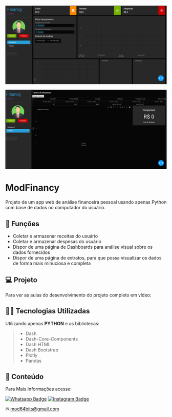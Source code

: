 ![graficos](assets/graficos.png)

![img](assets/dash.png)
# ModFinancy

Projeto de um app web de análise financeira pessoal usando apenas Python com base de dados no computador do usuário.

## 🔧 Funções

- Coletar e armazenar receitas do usuário
- Coletar e armazenar despesas do usuário
- Dispor de uma página de Dashboards para análise visual sobre os dados fornecidos
- Dispor de uma página de extratos, para que possa visualizar os dados de forma mais minuciosa e completa

## 💻 Projeto
Para ver as aulas do desenvolvimento do projeto completo em vídeo:



## 👨‍💻 Tecnologias Utilizadas

Utilizando apenas **PYTHON** e as bibliotecas:
> - Dash
> - Dash-Core-Components
> - Dash HTML
> - Dash Bootstrap
> - Plotly
> - Pandas



## 📜 Conteúdo
Para Mais Informações acesse:


[![Whatsapp Badge](https://img.shields.io/badge/WhatsApp-25D366?style=for-the-badge&logo=whatsapp&logoColor=white)](https://wa.me/55519999664769)
[![Instagram Badge](https://img.shields.io/badge/Instagram-E4405F?style=for-the-badge&logo=instagram&logoColor=white)](https://www.instagram.com/mod64bits.dev/)


✉ mod64bits@gmail.com

